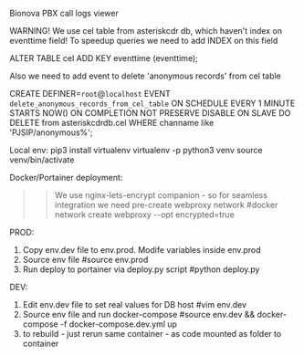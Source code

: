 Bionova PBX call logs viewer

WARNING!
We use cel table from asteriskcdr db, which haven't index on eventtime field!
To speedup queries we need to add INDEX on this field

ALTER TABLE cel ADD KEY eventtime (eventtime);

Also we need to add event to delete 'anonymous records' from cel table

CREATE DEFINER=`root`@`localhost` EVENT `delete_anonymous_records_from_cel_table` ON SCHEDULE EVERY 1 MINUTE STARTS NOW() ON COMPLETION NOT PRESERVE DISABLE ON SLAVE DO DELETE from asteriskcdrdb.cel WHERE channame like 'PJSIP/anonymous%';

Local env:
pip3 install virtualenv
virtualenv -p python3 venv
source venv/bin/activate

Docker/Portainer deployment:

>> We use nginx-lets-encrypt companion - so for seamless integration we need pre-create webproxy network
>> #docker network create webproxy --opt encrypted=true

PROD:
1. Copy env.dev file to env.prod. Modife variables inside env.prod
2. Source env file
#source env.prod
3. Run deploy to portainer via deploy.py script
#python deploy.py

DEV:
1. Edit env.dev file to set real values for DB host
#vim env.dev
2. Source env file and run docker-compose
#source env.dev && docker-compose -f docker-compose.dev.yml up
3. to rebuild - just rerun same container - as code mounted as folder to container
